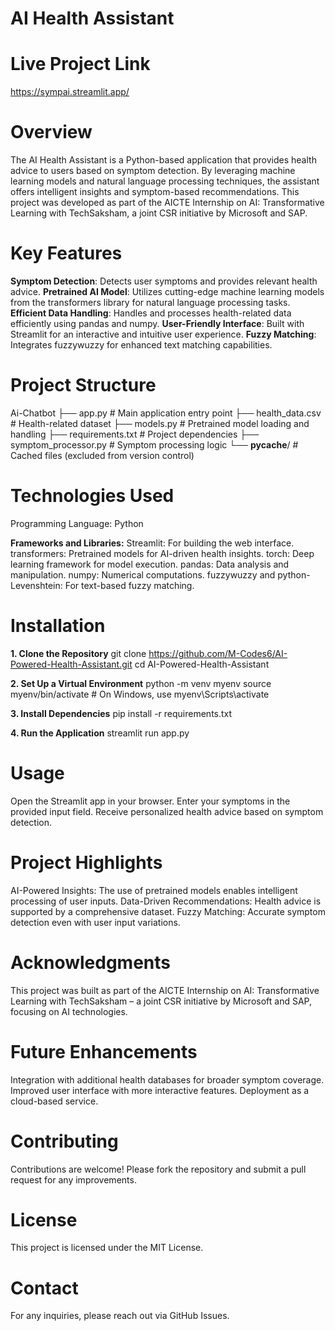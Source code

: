 # AI Health Assistant

# Live Project Link
https://sympai.streamlit.app/

# Overview
   The AI Health Assistant is a Python-based application that provides health advice to users based on symptom detection. By leveraging machine learning models and 
   natural language processing techniques, the assistant offers intelligent insights and symptom-based recommendations. This project was developed as part of the AICTE 
   Internship on AI: Transformative Learning with TechSaksham, a joint CSR initiative by Microsoft and SAP.

# Key Features

**Symptom Detection**: Detects user symptoms and provides relevant health advice.
**Pretrained AI Model**: Utilizes cutting-edge machine learning models from the transformers library for natural language processing tasks.
**Efficient Data Handling**: Handles and processes health-related data efficiently using pandas and numpy.
**User-Friendly Interface**: Built with Streamlit for an interactive and intuitive user experience.
**Fuzzy Matching**: Integrates fuzzywuzzy for enhanced text matching capabilities.

# Project Structure
Ai-Chatbot
├── app.py                 # Main application entry point
├── health_data.csv         # Health-related dataset
├── models.py               # Pretrained model loading and handling
├── requirements.txt        # Project dependencies
├── symptom_processor.py    # Symptom processing logic
└── __pycache__/            # Cached files (excluded from version control)

# Technologies Used
   Programming Language: Python
  
**Frameworks and Libraries:**
   Streamlit: For building the web interface.
   transformers: Pretrained models for AI-driven health insights.
   torch: Deep learning framework for model execution.
   pandas: Data analysis and manipulation.
   numpy: Numerical computations.
   fuzzywuzzy and python-Levenshtein: For text-based fuzzy matching.

# Installation

**1. Clone the Repository**
   git clone https://github.com/M-Codes6/AI-Powered-Health-Assistant.git
   cd AI-Powered-Health-Assistant

**2. Set Up a Virtual Environment**
   python -m venv myenv
   source myenv/bin/activate   # On Windows, use myenv\Scripts\activate

**3. Install Dependencies**
   pip install -r requirements.txt

**4. Run the Application**
   streamlit run app.py

# Usage
   Open the Streamlit app in your browser.
   Enter your symptoms in the provided input field.
   Receive personalized health advice based on symptom detection.

# Project Highlights
   AI-Powered Insights: The use of pretrained models enables intelligent processing of user inputs.
   Data-Driven Recommendations: Health advice is supported by a comprehensive dataset.
   Fuzzy Matching: Accurate symptom detection even with user input variations.

# Acknowledgments
   This project was built as part of the AICTE Internship on AI: Transformative Learning with TechSaksham – a joint CSR initiative by Microsoft and SAP, focusing on AI 
   technologies.

# Future Enhancements
   Integration with additional health databases for broader symptom coverage.
   Improved user interface with more interactive features.
   Deployment as a cloud-based service.

# Contributing
   Contributions are welcome! Please fork the repository and submit a pull request for any improvements.

# License
   This project is licensed under the MIT License.

# Contact
   For any inquiries, please reach out via GitHub Issues.
